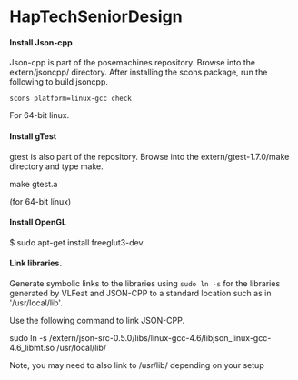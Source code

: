 # HapTechSeniorDesign

#### Install Json-cpp

Json-cpp is part of the posemachines repository. Browse into the extern/jsoncpp/ directory. After installing the scons package, run the following to build jsoncpp.

`scons platform=linux-gcc check`

For 64-bit linux.

#### Install gTest

gtest is also part of the repository. Browse into the extern/gtest-1.7.0/make directory and type make. 

make gtest.a

(for 64-bit linux)

#### Install OpenGL
$ sudo apt-get install freeglut3-dev

#### Link libraries.
Generate symbolic links to the libraries using `sudo ln -s` for the libraries generated by VLFeat and JSON-CPP to a standard location such as in '/usr/local/lib'.

Use the following command to link JSON-CPP.

sudo ln -s <AbsolutePathToHapTechSeniorDesign>/extern/json-src-0.5.0/libs/linux-gcc-4.6/libjson_linux-gcc-4.6_libmt.so /usr/local/lib/

Note, you may need to also link to /usr/lib/ depending on your setup

